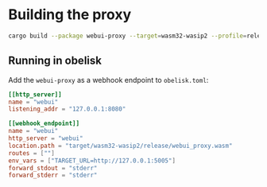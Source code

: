 # Building the proxy
```sh
cargo build --package webui-proxy --target=wasm32-wasip2 --profile=release_trunk
```

## Running in obelisk
Add the `webui-proxy` as a webhook endpoint to `obelisk.toml`:
```toml
[[http_server]]
name = "webui"
listening_addr = "127.0.0.1:8080"

[[webhook_endpoint]]
name = "webui"
http_server = "webui"
location.path = "target/wasm32-wasip2/release/webui_proxy.wasm"
routes = [""]
env_vars = ["TARGET_URL=http://127.0.0.1:5005"]
forward_stdout = "stderr"
forward_stderr = "stderr"
```
